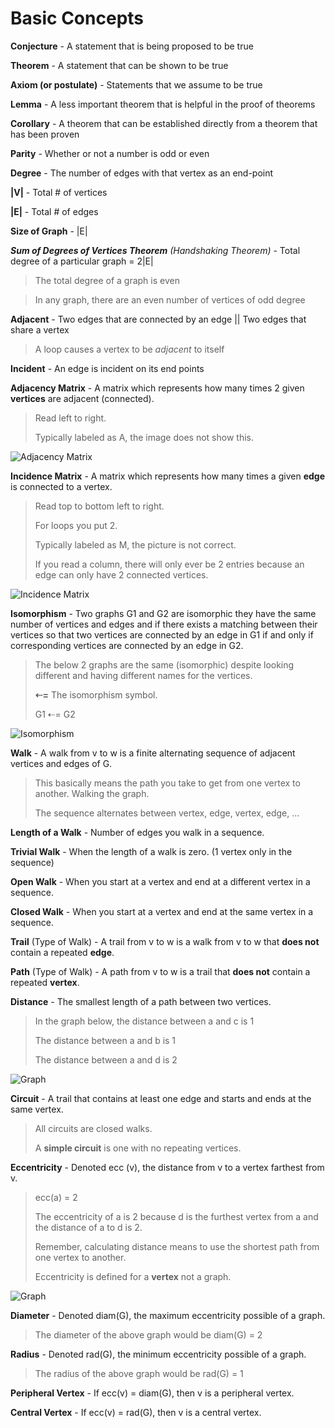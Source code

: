 #  Basic Concepts

**Conjecture** - A statement that is being proposed to be true

**Theorem** - A statement that can be shown to be true

**Axiom (or postulate)** - Statements that we assume to be true

**Lemma** - A less important theorem that is helpful in the proof of theorems

**Corollary** - A theorem that can be established directly from a theorem that has been proven

**Parity** - Whether or not a number is odd or even

**Degree** - The number of edges with that vertex as an end-point

**|V|** - Total # of vertices

**|E|** - Total # of edges

**Size of Graph** - |E|

***Sum of Degrees of Vertices Theorem*** *(Handshaking Theorem)* - Total degree of a particular graph = 2|E|

> The total degree of a graph is even

> In any graph, there are an even number of vertices of odd degree

**Adjacent** - Two edges that are connected by an edge || Two edges that share a vertex

> A loop causes a vertex to be *adjacent* to itself

**Incident** - An edge is incident on its end points

**Adjacency Matrix** - A matrix which represents how many times 2 given **vertices** are adjacent (connected). 

>  Read left to right.
>
> Typically labeled as A, the image does not show this.

![Adjacency Matrix](img/adjacencymatrix.jpg)

**Incidence Matrix** - A matrix which represents how many times a given **edge** is connected to a vertex. 

> Read top to bottom left to right.
>
> For loops you put 2.
>
> Typically labeled as M, the picture is not correct.
>
> If you read a column, there will only ever be 2 entries because an edge can only have 2 connected vertices.

![Incidence Matrix](img/incidencematrix.png)



**Isomorphism** - Two graphs G1 and G2 are isomorphic they have the same number of vertices and edges and if there exists a matching between their vertices so that two vertices are connected by an edge in G1 if and only if corresponding vertices are connected by an edge in G2.

> The below 2 graphs are the same (isomorphic) despite looking different and having different names for the vertices.
>
> **⇠=** The isomorphism symbol.
>
> G1 ⇠= G2

![Isomorphism](img/isomorphism.png)

**Walk** - A walk from v to w is a finite alternating sequence of adjacent vertices and edges of G.

> This basically means the path you take to get from one vertex to another. Walking the graph.
>
> The sequence alternates between vertex, edge, vertex, edge, ...

**Length of a Walk** - Number of edges you walk in a sequence.

**Trivial Walk** - When the length of a walk is zero. (1 vertex only in the sequence)

**Open Walk** - When you start at a vertex and end at a different vertex in a sequence.

**Closed Walk** - When you start at a vertex and end at the same vertex in a sequence.

**Trail** (Type of Walk) - A trail from v to w is a walk from v to w that **does not** contain a repeated **edge**.

**Path** (Type of Walk) - A path from v to w is a trail that **does not** contain a repeated **vertex**.

**Distance** - The smallest length of a path between two vertices.

> In the graph below, the distance between a and c is 1
>
> The distance between a and b is 1
>
> The distance between a and d is 2

![Graph](graph.jpg)

**Circuit** - A trail that contains at least one edge and starts and ends at the same vertex.

> All circuits are closed walks.
>
> A **simple circuit** is one with no repeating vertices.

**Eccentricity** - Denoted ecc (v), the distance from v to a vertex farthest from v.

> ecc(a) = 2
>
> The eccentricity of a is 2 because d is the furthest vertex from a and the distance of a to d is 2.
>
> Remember, calculating distance means to use the shortest path from one vertex to another.
>
> Eccentricity is defined for a **vertex** not a graph.

![Graph](graph.jpg)

**Diameter** - Denoted diam(G), the maximum eccentricity possible of a graph.

> The diameter of the above graph would be diam(G) = 2

**Radius** - Denoted rad(G), the minimum eccentricity possible of a graph.

> The radius of the above graph would be rad(G) = 1

**Peripheral Vertex** - If ecc(v) = diam(G), then v is a peripheral vertex.

**Central Vertex** - If ecc(v) = rad(G), then v is a central vertex.
